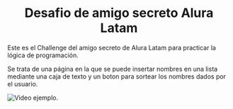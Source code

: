 <h1 align="center"> Desafio de amigo secreto Alura Latam </h1>
Este es el Challenge del amigo secreto de Alura Latam para practicar la lógica de programación.

Se trata de una página en la que se puede insertar nombres en una lista mediante una caja de texto y un boton para sortear los nombres dados por el usuario.

![Video ejemplo.](https://1drv.ms/v/c/5a8b921105ef2d57/ES_FZXbXvOZGhKqd4b4TmdkBze6u7ffujEB_yk1YM_CGSw)
